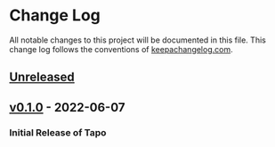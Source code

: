 # Change Log

All notable changes to this project will be documented in this
file. This change log follows the conventions of
[keepachangelog.com][keepachangelog].

## [Unreleased]

## [v0.1.0] - 2022-06-07

### Initial Release of Tapo

[unreleased]: https://github.com/mihai-dinculescu/tapo
[v0.1.0]: https://github.com/mihai-dinculescu/tapo/tree/v0.1.0
[keepachangelog]: https://keepachangelog.com
